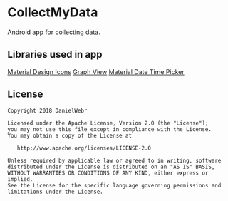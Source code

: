 # CollectMyData
Android app for collecting data.

## Libraries used in app
<a href="https://materialdesignicons.com/">Material Design Icons<a/>
<a href="http://www.android-graphview.org/">Graph View<a/>
<a href="https://github.com/wdullaer/MaterialDateTimePicker">Material Date Time Picker<a/>
    

## License

    Copyright 2018 DanielWebr

    Licensed under the Apache License, Version 2.0 (the "License");
    you may not use this file except in compliance with the License.
    You may obtain a copy of the License at

       http://www.apache.org/licenses/LICENSE-2.0

    Unless required by applicable law or agreed to in writing, software
    distributed under the License is distributed on an "AS IS" BASIS,
    WITHOUT WARRANTIES OR CONDITIONS OF ANY KIND, either express or implied.
    See the License for the specific language governing permissions and
    limitations under the License.
